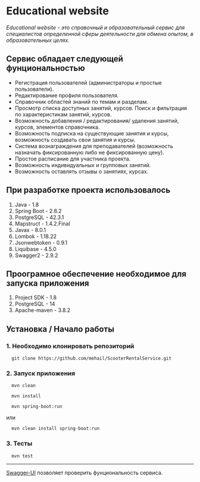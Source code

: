 # Educational website #

_Educational website - это справочный и образовательный сервис для специалистов определенной сферы деятельности для обмена опытом, в образовательных целях._

## Сервис обладает следующей фунциональностью ##

* Регистрация пользователей (администраторы и простые пользователи). 
* Редактирование профиля пользователя. 
* Справочник областей знаний по темам и разделам. 
* Просмотр списка доступных занятий, курсов. Поиск и фильтрация по характеристикам занятий, курсов.
* Возможность добавления / редактирования/ удаления занятий, курсов, элементов справочника.
* Возможность подписка на существующие занятия и курсы, возможность создавать свои занятия и курсы.
* Система вознаграждения для преподавателей (возможность назначать фиксированную либо не фиксированную цену).
* Простое расписание для участника проекта. 
* Возможность индивидуальных и групповых занятий.
* Возможность оставлять отзывы о занятиях, курсах.

## При разработке проекта использовалось ##
1. Java - 1.8
2. Spring Boot - 2.6.2
3. PostgreSQL - 42.3.1
4. Mapstruct - 1.4.2.Final
5. Javax - 8.0.1
6. Lombok - 1.18.22
7. Jsonwebtoken - 0.9.1
8. Liquibase - 4.5.0
9. Swagger2 - 2.9.2

## Проограмное обеспечение необходимое для запуска приложения ##
1. Project SDK - 1.8
2. PostgreSQL - 14
3. Apache-maven - 3.8.2

## Установка / Начало работы ##
### 1. Необходимо клонировать репозиторий 
```
  git clone https://github.com/mehail/ScooterRentalService.git
```
### 2. Запуск приложения 
```
  mvn clean
```
```
  mvn install
```
```
  mvn spring-boot:run
```
или 
```
  mvn clean install spring-boot:run
```
### 3. Тесты
```
  mvn test
```
____
<a href="http://localhost:8081/swagger-ui.html#/">Swagger-UI</a> позволяет проверить фунциональность сервиса.
